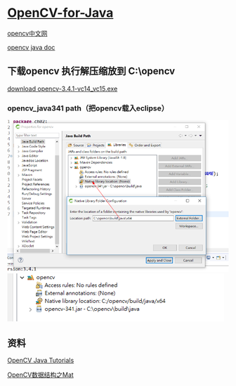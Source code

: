 # [OpenCV-for-Java](https://github.com/JavaOpencvTensorflow/OpenCV-for-Java)

[opencv中文网](http://www.opencv.org.cn/)

[opencv java doc](https://docs.opencv.org/3.4.1/javadoc/index.html)



## 下载opencv 执行解压缩放到 C:\opencv
[download opencv-3.4.1-vc14_vc15.exe](https://sourceforge.net/projects/opencvlibrary/)

### opencv_java341 path（把opencv载入eclipse）
![](./image/opencv.dll.png)
![](./image/opencv.2.dll.png)





## 资料

[OpenCV Java Tutorials](http://opencv-java-tutorials.readthedocs.io/en/latest/index.html)


[OpenCV数据结构之Mat](https://www.chengxulvtu.com/2014/03/25/opencv-mat.html)




